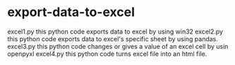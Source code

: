 # export-data-to-excel
excel1.py this python code  exports data to excel by using win32
excel2.py this python code exports data to excel's specific sheet by using pandas.
excel3.py this python code changes or gives a value of an excel cell by usin openpyxl
excel4.py this python code turns excel file into an html file.
